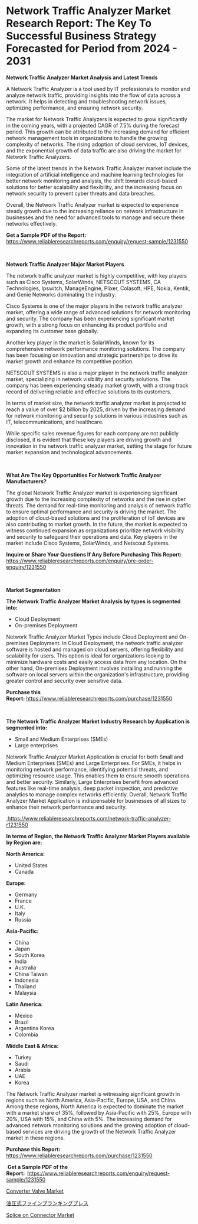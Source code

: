 <p><h1>Network Traffic Analyzer Market Research Report: The Key To Successful Business Strategy Forecasted for Period from 2024 - 2031</h1></p><p><strong>Network Traffic Analyzer Market Analysis and Latest Trends</strong></p>
<p><p>A Network Traffic Analyzer is a tool used by IT professionals to monitor and analyze network traffic, providing insights into the flow of data across a network. It helps in detecting and troubleshooting network issues, optimizing performance, and ensuring network security.</p><p>The market for Network Traffic Analyzers is expected to grow significantly in the coming years, with a projected CAGR of 7.5% during the forecast period. This growth can be attributed to the increasing demand for efficient network management tools in organizations to handle the growing complexity of networks. The rising adoption of cloud services, IoT devices, and the exponential growth of data traffic are also driving the market for Network Traffic Analyzers.</p><p>Some of the latest trends in the Network Traffic Analyzer market include the integration of artificial intelligence and machine learning technologies for better network monitoring and analysis, the shift towards cloud-based solutions for better scalability and flexibility, and the increasing focus on network security to prevent cyber threats and data breaches.</p><p>Overall, the Network Traffic Analyzer market is expected to experience steady growth due to the increasing reliance on network infrastructure in businesses and the need for advanced tools to manage and secure these networks effectively.</p></p>
<p><strong>Get a Sample PDF of the Report:&nbsp;</strong> <a href="https://www.reliableresearchreports.com/enquiry/request-sample/1231550">https://www.reliableresearchreports.com/enquiry/request-sample/1231550</a></p>
<p>&nbsp;</p>
<p><strong>Network Traffic Analyzer Major Market Players</strong></p>
<p><p>The network traffic analyzer market is highly competitive, with key players such as Cisco Systems, SolarWinds, NETSCOUT SYSTEMS, CA Technologies, Ipswitch, ManageEngine, Plixer, Colasoft, HPE, Nokia, Kentik, and Genie Networks dominating the industry.</p><p>Cisco Systems is one of the major players in the network traffic analyzer market, offering a wide range of advanced solutions for network monitoring and security. The company has been experiencing significant market growth, with a strong focus on enhancing its product portfolio and expanding its customer base globally.</p><p>Another key player in the market is SolarWinds, known for its comprehensive network performance monitoring solutions. The company has been focusing on innovation and strategic partnerships to drive its market growth and enhance its competitive position.</p><p>NETSCOUT SYSTEMS is also a major player in the network traffic analyzer market, specializing in network visibility and security solutions. The company has been experiencing steady market growth, with a strong track record of delivering reliable and effective solutions to its customers.</p><p>In terms of market size, the network traffic analyzer market is projected to reach a value of over $2 billion by 2025, driven by the increasing demand for network monitoring and security solutions in various industries such as IT, telecommunications, and healthcare.</p><p>While specific sales revenue figures for each company are not publicly disclosed, it is evident that these key players are driving growth and innovation in the network traffic analyzer market, setting the stage for future market expansion and technological advancements.</p></p>
<p>&nbsp;</p>
<p><strong>What Are The Key Opportunities For Network Traffic Analyzer Manufacturers?</strong></p>
<p><p>The global Network Traffic Analyzer market is experiencing significant growth due to the increasing complexity of networks and the rise in cyber threats. The demand for real-time monitoring and analysis of network traffic to ensure optimal performance and security is driving the market. The adoption of cloud-based solutions and the proliferation of IoT devices are also contributing to market growth. In the future, the market is expected to witness continued expansion as organizations prioritize network visibility and security to safeguard their operations and data. Key players in the market include Cisco Systems, SolarWinds, and Netscout Systems.</p></p>
<p><strong>Inquire or Share Your Questions If Any Before Purchasing This Report:</strong> <a href="https://www.reliableresearchreports.com/enquiry/pre-order-enquiry/1231550">https://www.reliableresearchreports.com/enquiry/pre-order-enquiry/1231550</a></p>
<p>&nbsp;</p>
<p><strong>Market Segmentation</strong></p>
<p><strong>The Network Traffic Analyzer Market Analysis by types is segmented into:</strong></p>
<p><ul><li>Cloud Deployment</li><li>On-premises Deployment</li></ul></p>
<p><p>Network Traffic Analyzer Market Types include Cloud Deployment and On-premises Deployment. In Cloud Deployment, the network traffic analyzer software is hosted and managed on cloud servers, offering flexibility and scalability for users. This option is ideal for organizations looking to minimize hardware costs and easily access data from any location. On the other hand, On-premises Deployment involves installing and running the software on local servers within the organization's infrastructure, providing greater control and security over sensitive data.</p></p>
<p><strong>Purchase this Report:&nbsp;</strong><a href="https://www.reliableresearchreports.com/purchase/1231550">https://www.reliableresearchreports.com/purchase/1231550</a></p>
<p>&nbsp;</p>
<p><strong>The Network Traffic Analyzer Market Industry Research by Application is segmented into:</strong></p>
<p><ul><li>Small and Medium Enterprises (SMEs)</li><li>Large enterprises</li></ul></p>
<p><p>Network Traffic Analyzer Market Application is crucial for both Small and Medium Enterprises (SMEs) and Large Enterprises. For SMEs, it helps in monitoring network performance, identifying potential threats, and optimizing resource usage. This enables them to ensure smooth operations and better security. Similarly, Large Enterprises benefit from advanced features like real-time analysis, deep packet inspection, and predictive analytics to manage complex networks efficiently. Overall, Network Traffic Analyzer Market Application is indispensable for businesses of all sizes to enhance their network performance and security.</p></p>
<p><a href="https://www.reliableresearchreports.com/network-traffic-analyzer-r1231550">&nbsp;https://www.reliableresearchreports.com/network-traffic-analyzer-r1231550</a></p>
<p><strong>In terms of Region, the Network Traffic Analyzer Market Players available by Region are:</strong></p>
<p>
    <p> <strong> North America: </strong>
        <ul>
            <li>United States</li>
            <li>Canada</li>
        </ul>
        </p> 
    <p> <strong> Europe: </strong>
        <ul>
            <li>Germany</li>
            <li>France</li>
            <li>U.K.</li>
            <li>Italy</li>
            <li>Russia</li>
        </ul>
        </p> 
    <p> <strong> Asia-Pacific: </strong>
        <ul>
            <li>China</li>
            <li>Japan</li>
            <li>South Korea</li>
            <li>India</li>
            <li>Australia</li>
            <li>China Taiwan</li>
            <li>Indonesia</li>
            <li>Thailand</li>
            <li>Malaysia</li>
        </ul>
        </p> 
    <p> <strong> Latin America: </strong>
        <ul>
            <li>Mexico</li>
            <li>Brazil</li>
            <li>Argentina Korea</li>
            <li>Colombia</li>
        </ul>
        </p> 
    <p> <strong> Middle East & Africa: </strong>
        <ul>
            <li>Turkey</li>
            <li>Saudi</li>
            <li>Arabia</li>
            <li>UAE</li>
            <li>Korea</li>
        </ul>
    </p>
    </p>
<p><p>The Network Traffic Analyzer market is witnessing significant growth in regions such as North America, Asia-Pacific, Europe, USA, and China. Among these regions, North America is expected to dominate the market with a market share of 35%, followed by Asia-Pacific with 25%, Europe with 20%, USA with 15%, and China with 5%. The increasing demand for advanced network monitoring solutions and the growing adoption of cloud-based services are driving the growth of the Network Traffic Analyzer market in these regions.</p></p>
<p><strong>Purchase this Report: </strong><a href="https://www.reliableresearchreports.com/purchase/1231550">https://www.reliableresearchreports.com/purchase/1231550</a></p>
<p>&nbsp;<strong>Get a Sample PDF of the Report:&nbsp;&nbsp;</strong><a href="https://www.reliableresearchreports.com/enquiry/request-sample/1231550">https://www.reliableresearchreports.com/enquiry/request-sample/1231550</a></p>
<p><strong></strong></p>
<p><p><a href="https://github.com/nicholepatriciadoylenwnrjr0/Market-Research-Report-List-3/blob/main/converter-valve-market.md">Converter Valve Market</a></p><p><a href="https://github.com/DwightHuels1/Market-Research-Report-List-1/blob/main/4242416151640.md">油圧式ファインブランキングプレス</a></p><p><a href="https://github.com/gamblestampleyjenny50m5sl6/Market-Research-Report-List-3/blob/main/splice-on-connector-market.md">Splice on Connector Market</a></p></p>
